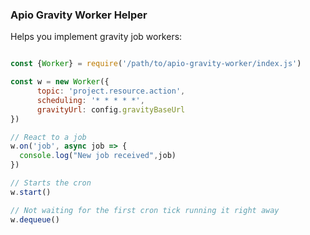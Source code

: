 ### Apio Gravity Worker Helper  

Helps you implement gravity job workers:

```javascript

const {Worker} = require('/path/to/apio-gravity-worker/index.js')

const w = new Worker({
      topic: 'project.resource.action',
      scheduling: '* * * * *',
      gravityUrl: config.gravityBaseUrl
})

// React to a job
w.on('job', async job => {
  console.log("New job received",job)
})

// Starts the cron
w.start()

// Not waiting for the first cron tick running it right away
w.dequeue()

```